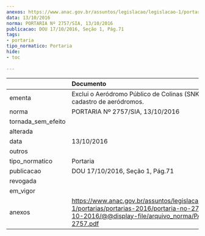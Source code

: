 ```yaml
---
anexos: https://www.anac.gov.br/assuntos/legislacao/legislacao-1/portarias/portarias-2016/portaria-no-2757-sia-13-10-2016/@@display-file/arquivo_norma/PA2016-2757.pdf
data: 13/10/2016
norma: PORTARIA Nº 2757/SIA, 13/10/2016
publicacao: DOU 17/10/2016, Seção 1, Pág.71
tags:
- portaria
tipo_normatico: Portaria
hide: 
- toc 
 
---
```


|                    | Documento                                                                                                                                                      |
|:-------------------|:---------------------------------------------------------------------------------------------------------------------------------------------------------------|
| ementa             | Exclui o Aeródromo Público de Colinas (SNKL) do cadastro de aeródromos.                                                                                        |
| norma              | PORTARIA Nº 2757/SIA, 13/10/2016                                                                                                                               |
| tornada_sem_efeito |                                                                                                                                                                |
| alterada           |                                                                                                                                                                |
| data               | 13/10/2016                                                                                                                                                     |
| outros             |                                                                                                                                                                |
| tipo_normatico     | Portaria                                                                                                                                                       |
| publicacao         | DOU 17/10/2016, Seção 1, Pág.71                                                                                                                                |
| revogada           |                                                                                                                                                                |
| em_vigor           |                                                                                                                                                                |
| anexos             | https://www.anac.gov.br/assuntos/legislacao/legislacao-1/portarias/portarias-2016/portaria-no-2757-sia-13-10-2016/@@display-file/arquivo_norma/PA2016-2757.pdf |